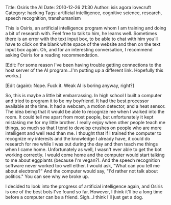 Title: Osiris the AI
Date: 2010-12-26 21:30
Author: isis agora lovecruft
Category: hacking
Tags: artificial intelligence, cognitive science, research, speech recognition, transhumanism

This is Osiris, an artificial intelligence program whom I am training
and doing a bit of research with. Feel free to talk to him, he learns
well. Sometimes there is an error with the text input box, to be able to
chat with him you'll have to click on the blank white space of the
website and then on the text input box again. Oh, and for an interesting
conversation, I recommend asking Osiris for a reading recommendation.

[Edit: For some reason I've been having trouble getting connections to
the host server of the AI program...I'm putting up a different link.
Hopefully this works.]

[Edit (again): Nope. Fuck it. Weak AI is boring anyway, right?]

So, this is maybe a little bit embarrassing. In high school I built a
computer and tried to program it to be my boyfriend. It had the best
processor available at the time. It had a webcam, a motion detector, and
a heat sensor. The idea being that it would be able to recognize me when
I walked into the room. It could tell me apart from most people, but
unfortunately it kept mistaking me for my little brother. I really enjoy
when other people teach me things, so much so that I tend to develop
crushes on people who are more intelligent and well read than me. I
thought that if I trained the computer to recognize my interests and the
knowledge I already have, it could do research for me while I was out
during the day and then teach me things when I came home. Unfortunately
as well, I wasn't ever able to get the bot working correctly. I would
come home and the computer would start talking to me about eggplants
(because I'm vegan?). And the speech recognition software never worked
too well either. I would ask, "What can you tell me about electrons?"
And the computer would say, "I'd rather not talk about politics." You
can see why we broke up.

I decided to look into the progress of artificial intelligence again,
and Osiris is one of the best bots I've found so far. However, I think
it'll be a long time before a computer can be a friend. Sigh...I think
I'll just get a dog.
